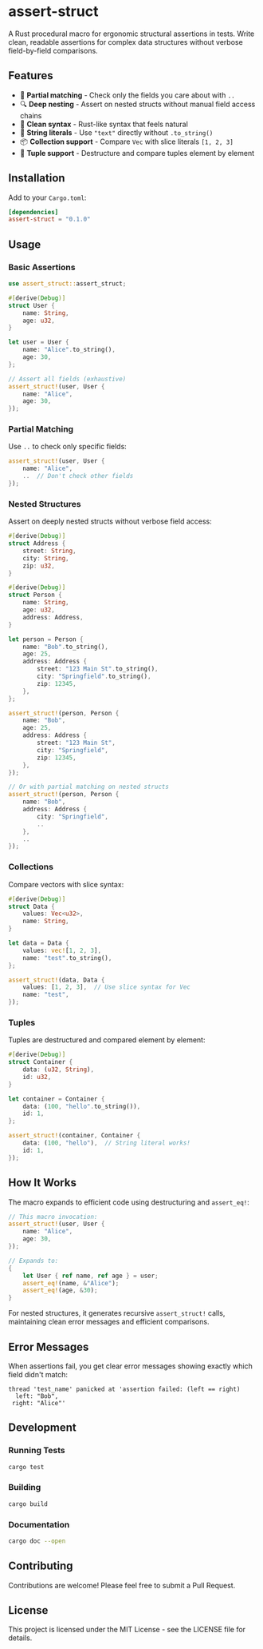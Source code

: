# assert-struct

A Rust procedural macro for ergonomic structural assertions in tests. Write clean, readable assertions for complex data structures without verbose field-by-field comparisons.

## Features

- 🎯 **Partial matching** - Check only the fields you care about with `..`
- 🔍 **Deep nesting** - Assert on nested structs without manual field access chains
- 📝 **Clean syntax** - Rust-like syntax that feels natural
- 🎨 **String literals** - Use `"text"` directly without `.to_string()`
- 📦 **Collection support** - Compare `Vec` with slice literals `[1, 2, 3]`
- 🔢 **Tuple support** - Destructure and compare tuples element by element

## Installation

Add to your `Cargo.toml`:

```toml
[dependencies]
assert-struct = "0.1.0"
```

## Usage

### Basic Assertions

```rust
use assert_struct::assert_struct;

#[derive(Debug)]
struct User {
    name: String,
    age: u32,
}

let user = User {
    name: "Alice".to_string(),
    age: 30,
};

// Assert all fields (exhaustive)
assert_struct!(user, User {
    name: "Alice",
    age: 30,
});
```

### Partial Matching

Use `..` to check only specific fields:

```rust
assert_struct!(user, User {
    name: "Alice",
    ..  // Don't check other fields
});
```

### Nested Structures

Assert on deeply nested structs without verbose field access:

```rust
#[derive(Debug)]
struct Address {
    street: String,
    city: String,
    zip: u32,
}

#[derive(Debug)]
struct Person {
    name: String,
    age: u32,
    address: Address,
}

let person = Person {
    name: "Bob".to_string(),
    age: 25,
    address: Address {
        street: "123 Main St".to_string(),
        city: "Springfield".to_string(),
        zip: 12345,
    },
};

assert_struct!(person, Person {
    name: "Bob",
    age: 25,
    address: Address {
        street: "123 Main St",
        city: "Springfield",
        zip: 12345,
    },
});

// Or with partial matching on nested structs
assert_struct!(person, Person {
    name: "Bob",
    address: Address {
        city: "Springfield",
        ..
    },
    ..
});
```

### Collections

Compare vectors with slice syntax:

```rust
#[derive(Debug)]
struct Data {
    values: Vec<u32>,
    name: String,
}

let data = Data {
    values: vec![1, 2, 3],
    name: "test".to_string(),
};

assert_struct!(data, Data {
    values: [1, 2, 3],  // Use slice syntax for Vec
    name: "test",
});
```

### Tuples

Tuples are destructured and compared element by element:

```rust
#[derive(Debug)]
struct Container {
    data: (u32, String),
    id: u32,
}

let container = Container {
    data: (100, "hello".to_string()),
    id: 1,
};

assert_struct!(container, Container {
    data: (100, "hello"),  // String literal works!
    id: 1,
});
```

## How It Works

The macro expands to efficient code using destructuring and `assert_eq!`:

```rust
// This macro invocation:
assert_struct!(user, User {
    name: "Alice",
    age: 30,
});

// Expands to:
{
    let User { ref name, ref age } = user;
    assert_eq!(name, &"Alice");
    assert_eq!(age, &30);
}
```

For nested structures, it generates recursive `assert_struct!` calls, maintaining clean error messages and efficient comparisons.

## Error Messages

When assertions fail, you get clear error messages showing exactly which field didn't match:

```
thread 'test_name' panicked at 'assertion failed: (left == right)
  left: "Bob",
 right: "Alice"'
```

## Development

### Running Tests

```bash
cargo test
```

### Building

```bash
cargo build
```

### Documentation

```bash
cargo doc --open
```

## Contributing

Contributions are welcome! Please feel free to submit a Pull Request.

## License

This project is licensed under the MIT License - see the LICENSE file for details.